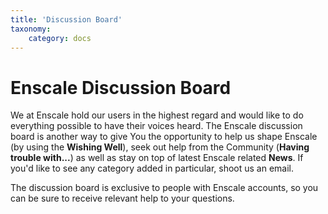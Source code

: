 ```yaml
---
title: 'Discussion Board'
taxonomy:
    category: docs
---
```


# Enscale Discussion Board

We at Enscale hold our users in the highest regard and would like to do everything possible to have their voices heard. The Enscale discussion board is another way to give You the opportunity to help us shape Enscale (by using the **Wishing Well**), seek out help from the Community (**Having trouble with...**) as well as stay on top of latest Enscale related **News**. If you'd like to see any category added in particular, shoot us an email.

The discussion board is exclusive to people with Enscale accounts, so you can be sure to receive relevant help to your questions.